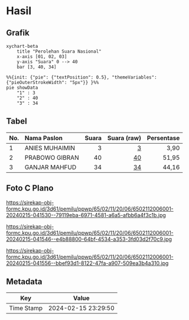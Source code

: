 # Hasil

## Grafik

```mermaid
xychart-beta
    title "Perolehan Suara Nasional"
    x-axis [01, 02, 03]
    y-axis "Suara" 0 --> 40
    bar [3, 40, 34]
```

```mermaid
%%{init: {"pie": {"textPosition": 0.5}, "themeVariables": {"pieOuterStrokeWidth": "5px"}} }%%
pie showData
    "1" : 3
    "2" : 40
    "3" : 34
```

## Tabel

| No. | Nama Paslon    | Suara | Suara (raw) | Persentase |
|:--- |:-------------- | -----:| -----------:| ----------:|
| 1   | ANIES MUHAIMIN | 3     | [3][p-1]    | 3,90       |
| 2   | PRABOWO GIBRAN | 40    | [40][p-2]   | 51,95      |
| 3   | GANJAR MAHFUD  | 34    | [34][p-3]   | 44,16      |


[p-1]: https://github.com/gigit-pemilu/pemilu-2024/blob/main/pilpres/hitung-suara/sub/65-kalimantan-utara/sub/02-malinau/sub/11-bahau-hulu/sub/2006-long-kemuat/sub/001-tps/sub/paslon-1.txt
[p-2]: https://github.com/gigit-pemilu/pemilu-2024/blob/main/pilpres/hitung-suara/sub/65-kalimantan-utara/sub/02-malinau/sub/11-bahau-hulu/sub/2006-long-kemuat/sub/001-tps/sub/paslon-2.txt
[p-3]: https://github.com/gigit-pemilu/pemilu-2024/blob/main/pilpres/hitung-suara/sub/65-kalimantan-utara/sub/02-malinau/sub/11-bahau-hulu/sub/2006-long-kemuat/sub/001-tps/sub/paslon-3.txt

## Foto C Plano

https://sirekap-obj-formc.kpu.go.id/3d61/pemilu/ppwp/65/02/11/20/06/6502112006001-20240215-041530--79119eba-6971-4581-a6a5-afbb6a4f3c1b.jpg

https://sirekap-obj-formc.kpu.go.id/3d61/pemilu/ppwp/65/02/11/20/06/6502112006001-20240215-041546--e4b88800-64bf-4534-a353-3fd03d2f70c9.jpg

https://sirekap-obj-formc.kpu.go.id/3d61/pemilu/ppwp/65/02/11/20/06/6502112006001-20240215-041556--bbef93d1-8122-47fa-a907-509ea3b4a310.jpg


## Metadata

| Key        | Value               |
| ---------- | ------------------- |
| Time Stamp | 2024-02-15 23:29:50 |




